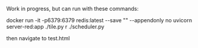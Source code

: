 Work in progress, but can run with these commands: 

docker run -it -p6379:6379 redis:latest --save "" --appendonly no
 uvicorn server-red:app
 ./tile.py r
./scheduler.py

then navigate to test.html

